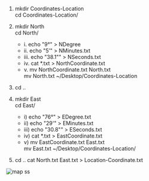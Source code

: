 1. mkdir Coordinates-Location  
   cd Coordinates-Location/

2. mkdir North  
   cd North/  
	- i. echo "9°" > NDegree  
	- ii. echo "5’" > NMinutes.txt  
	- iii. echo "38.1\"" > NSeconds.txt  
	- iv. cat *.txt > NorthCoordinate.txt  
	- v. mv NorthCoordinate.txt North.txt  
	mv North.txt  ~/Desktop/Coordinates-Location
	   
3. cd ..

4. mkdir East  
   cd East/  
	- i) echo "76°" > EDegree.txt  
	- ii) echo "29'" > EMinutes.txt  
	- iii) echo "30.8\"" > ESeconds.txt  
	- iv) cat *.txt > EastCoordinate.txt  
	- v) mv EastCoordinate.txt East.txt  
	   mv East.txt ~/Desktop/Coordinates-Location/

5. cd ..
   cat North.txt East.txt > Location-Coordinate.txt
  
![map ss](~/Desktop/amfossrecruit/task-02/mapss.png)

